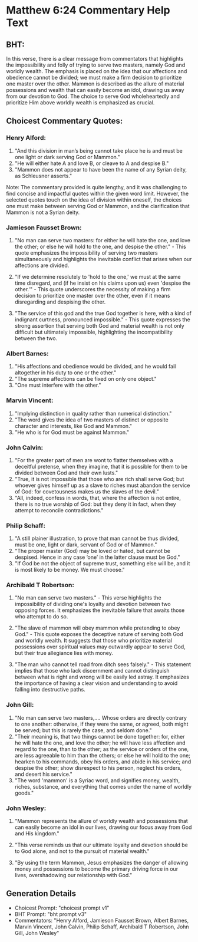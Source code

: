 # Matthew 6:24 Commentary Help Text

## BHT:
In this verse, there is a clear message from commentators that highlights the impossibility and folly of trying to serve two masters, namely God and worldly wealth. The emphasis is placed on the idea that our affections and obedience cannot be divided; we must make a firm decision to prioritize one master over the other. Mammon is described as the allure of material possessions and wealth that can easily become an idol, drawing us away from our devotion to God. The choice to serve God wholeheartedly and prioritize Him above worldly wealth is emphasized as crucial.

## Choicest Commentary Quotes:
### Henry Alford:
1. "And this division in man’s being cannot take place he is and must be one light or dark serving God or Mammon."
2. "He will either hate A and love B, or cleave to A and despise B."
3. "Mammon does not appear to have been the name of any Syrian deity, as Schleusner asserts."

Note: The commentary provided is quite lengthy, and it was challenging to find concise and impactful quotes within the given word limit. However, the selected quotes touch on the idea of division within oneself, the choices one must make between serving God or Mammon, and the clarification that Mammon is not a Syrian deity.

### Jamieson Fausset Brown:
1. "No man can serve two masters: for either he will hate the one, and love the other; or else he will hold to the one, and despise the other." - This quote emphasizes the impossibility of serving two masters simultaneously and highlights the inevitable conflict that arises when our affections are divided.

2. "If we determine resolutely to 'hold to the one,' we must at the same time disregard, and (if he insist on his claims upon us) even 'despise the other.'" - This quote underscores the necessity of making a firm decision to prioritize one master over the other, even if it means disregarding and despising the other.

3. "The service of this god and the true God together is here, with a kind of indignant curtness, pronounced impossible." - This quote expresses the strong assertion that serving both God and material wealth is not only difficult but ultimately impossible, highlighting the incompatibility between the two.

### Albert Barnes:
1. "His affections and obedience would be divided, and he would fail altogether in his duty to one or the other."
2. "The supreme affections can be fixed on only one object."
3. "One must interfere with the other."

### Marvin Vincent:
1. "Implying distinction in quality rather than numerical distinction."
2. "The word gives the idea of two masters of distinct or opposite character and interests, like God and Mammon."
3. "He who is for God must be against Mammon."

### John Calvin:
1. "For the greater part of men are wont to flatter themselves with a deceitful pretense, when they imagine, that it is possible for them to be divided between God and their own lusts."
2. "True, it is not impossible that those who are rich shall serve God; but whoever gives himself up as a slave to riches must abandon the service of God: for covetousness makes us the slaves of the devil."
3. "All, indeed, confess in words, that, where the affection is not entire, there is no true worship of God: but they deny it in fact, when they attempt to reconcile contradictions."

### Philip Schaff:
1) "A still plainer illustration, to prove that man cannot be thus divided, must be one, light or dark, servant of God or of Mammon."
2) "The proper master (God) may be loved or hated, but cannot be despised. Hence in any case ‘one’ in the latter clause must be God."
3) "If God be not the object of supreme trust, something else will be, and it is most likely to be money. We must choose."

### Archibald T Robertson:
1. "No man can serve two masters." - This verse highlights the impossibility of dividing one's loyalty and devotion between two opposing forces. It emphasizes the inevitable failure that awaits those who attempt to do so.

2. "The slave of mammon will obey mammon while pretending to obey God." - This quote exposes the deceptive nature of serving both God and worldly wealth. It suggests that those who prioritize material possessions over spiritual values may outwardly appear to serve God, but their true allegiance lies with money.

3. "The man who cannot tell road from ditch sees falsely." - This statement implies that those who lack discernment and cannot distinguish between what is right and wrong will be easily led astray. It emphasizes the importance of having a clear vision and understanding to avoid falling into destructive paths.

### John Gill:
1. "No man can serve two masters,.... Whose orders are directly contrary to one another: otherwise, if they were the same, or agreed, both might be served; but this is rarely the case, and seldom done."
2. "Their meaning is, that two things cannot be done together: for, either he will hate the one, and love the other; he will have less affection and regard to the one, than to the other; as the service or orders of the one, are less agreeable to him than the others; or else he will hold to the one; hearken to his commands, obey his orders, and abide in his service; and despise the other; show disrespect to his person, neglect his orders, and desert his service."
3. "The word 'mammon' is a Syriac word, and signifies money, wealth, riches, substance, and everything that comes under the name of worldly goods."

### John Wesley:
1. "Mammon represents the allure of worldly wealth and possessions that can easily become an idol in our lives, drawing our focus away from God and His kingdom."

2. "This verse reminds us that our ultimate loyalty and devotion should be to God alone, and not to the pursuit of material wealth."

3. "By using the term Mammon, Jesus emphasizes the danger of allowing money and possessions to become the primary driving force in our lives, overshadowing our relationship with God."


## Generation Details
- Choicest Prompt: "choicest prompt v1"
- BHT Prompt: "bht prompt v3"
- Commentators: "Henry Alford, Jamieson Fausset Brown, Albert Barnes, Marvin Vincent, John Calvin, Philip Schaff, Archibald T Robertson, John Gill, John Wesley"
